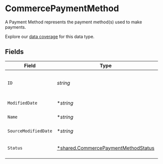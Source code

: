 # CommercePaymentMethod

A Payment Method represents the payment method(s) used to make payments.

Explore our [data coverage](https://knowledge.codat.io/supported-features/commerce?view=tab-by-data-type&dataType=commerce-paymentMethods) for this data type.


## Fields

| Field                                                                                            | Type                                                                                             | Required                                                                                         | Description                                                                                      | Example                                                                                          |
| ------------------------------------------------------------------------------------------------ | ------------------------------------------------------------------------------------------------ | ------------------------------------------------------------------------------------------------ | ------------------------------------------------------------------------------------------------ | ------------------------------------------------------------------------------------------------ |
| `ID`                                                                                             | *string*                                                                                         | :heavy_check_mark:                                                                               | A unique, persistent identifier for this record                                                  | 13d946f0-c5d5-42bc-b092-97ece17923ab                                                             |
| `ModifiedDate`                                                                                   | **string*                                                                                        | :heavy_minus_sign:                                                                               | N/A                                                                                              | 2022-10-23T00:00:00.000Z                                                                         |
| `Name`                                                                                           | **string*                                                                                        | :heavy_minus_sign:                                                                               | The name of the PaymentMethod                                                                    | Alipay                                                                                           |
| `SourceModifiedDate`                                                                             | **string*                                                                                        | :heavy_minus_sign:                                                                               | N/A                                                                                              | 2022-10-23T00:00:00.000Z                                                                         |
| `Status`                                                                                         | [*shared.CommercePaymentMethodStatus](../../../pkg/models/shared/commercepaymentmethodstatus.md) | :heavy_minus_sign:                                                                               | Status of the Payment Method.                                                                    |                                                                                                  |